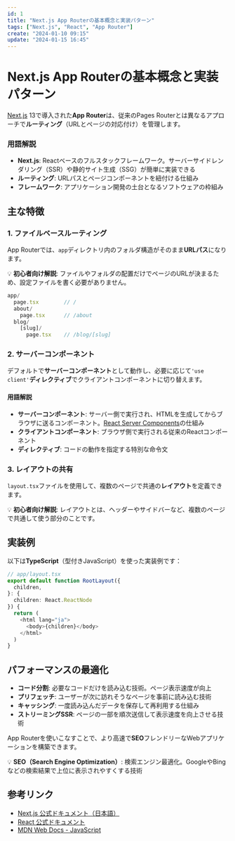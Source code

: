 ```yaml
---
id: 1
title: "Next.js App Routerの基本概念と実装パターン"
tags: ["Next.js", "React", "App Router"]
create: "2024-01-10 09:15"
update: "2024-01-15 16:45"
---
```


# Next.js App Routerの基本概念と実装パターン


[Next.js](https://nextjs.org/) 13で導入された**App Router**は、従来のPages Routerとは異なるアプローチで**ルーティング**（URLとページの対応付け）を管理します。

### 用語解説
- **Next.js**: Reactベースのフルスタックフレームワーク。サーバーサイドレンダリング（SSR）や静的サイト生成（SSG）が簡単に実装できる
- **ルーティング**: URLパスとページコンポーネントを紐付ける仕組み
- **フレームワーク**: アプリケーション開発の土台となるソフトウェアの枠組み

## 主な特徴

### 1. ファイルベースルーティング
App Routerでは、`app`ディレクトリ内のフォルダ構造がそのまま**URLパス**になります。

💡 **初心者向け解説**: ファイルやフォルダの配置だけでページのURLが決まるため、設定ファイルを書く必要がありません。

```typescript
app/
  page.tsx        // /
  about/
    page.tsx      // /about
  blog/
    [slug]/
      page.tsx    // /blog/[slug]
```

### 2. サーバーコンポーネント
デフォルトで**サーバーコンポーネント**として動作し、必要に応じて`'use client'`**ディレクティブ**でクライアントコンポーネントに切り替えます。

#### 用語解説
- **サーバーコンポーネント**: サーバー側で実行され、HTMLを生成してからブラウザに送るコンポーネント。[React Server Components](https://react.dev/blog/2023/03/22/react-labs-what-we-have-been-working-on-march-2023#react-server-components)の仕組み
- **クライアントコンポーネント**: ブラウザ側で実行される従来のReactコンポーネント
- **ディレクティブ**: コードの動作を指定する特別な命令文

### 3. レイアウトの共有
`layout.tsx`ファイルを使用して、複数のページで共通の**レイアウト**を定義できます。

💡 **初心者向け解説**: レイアウトとは、ヘッダーやサイドバーなど、複数のページで共通して使う部分のことです。

## 実装例

以下は**TypeScript**（型付きJavaScript）を使った実装例です：

```typescript
// app/layout.tsx
export default function RootLayout({
  children,
}: {
  children: React.ReactNode
}) {
  return (
    <html lang="ja">
      <body>{children}</body>
    </html>
  )
}
```

## パフォーマンスの最適化

- **コード分割**: 必要なコードだけを読み込む技術。ページ表示速度が向上
- **プリフェッチ**: ユーザーが次に訪れそうなページを事前に読み込む技術
- **キャッシング**: 一度読み込んだデータを保存して再利用する仕組み
- **ストリーミングSSR**: ページの一部を順次送信して表示速度を向上させる技術

App Routerを使いこなすことで、より高速で**SEO**フレンドリーなWebアプリケーションを構築できます。

💡 **SEO（Search Engine Optimization）**: 検索エンジン最適化。GoogleやBingなどの検索結果で上位に表示されやすくする技術

## 参考リンク

- [Next.js 公式ドキュメント（日本語）](https://nextjs.org/docs)
- [React 公式ドキュメント](https://ja.react.dev/)
- [MDN Web Docs - JavaScript](https://developer.mozilla.org/ja/docs/Web/JavaScript)

